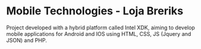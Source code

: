 # Mobile Technologies - Loja Breriks

Project developed with a hybrid platform called Intel XDK, aiming to develop mobile applications for Android and IOS using HTML, CSS, JS (Jquery and JSON) and PHP.
